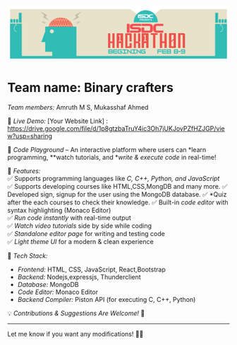 <img src="ISDC Hackathon.png" />

# Team name: Binary crafters 
*Team members:* Amruth M S, Mukasshaf Ahmed

📌 *Live Demo:* [Your Website Link] : https://drive.google.com/file/d/1p8gtzbaTruY4ic3Oh7jUKJovPZfHZJGP/view?usp=sharing

  

🚀 *Code Playground* – An interactive platform where users can *learn programming, **watch tutorials, and **write & execute code* in real-time!  

🔹 *Features:*  
✅ Supports programming languages like *C, C++, Python, and JavaScript*  
✅ Supports developing courses like HTML,CSS,MongDB and many more.
✅ Developed sign, signup for the user using the MongoDB database.
✅ *Quiz after the each courses to check their knowledge. 
✅ Built-in *code editor* with syntax highlighting (Monaco Editor)  
✅ *Run code instantly* with real-time output  
✅ *Watch video tutorials* side by side while coding  
✅ *Standalone editor page* for writing and testing code  
✅ *Light theme UI* for a modern & clean experience   

🔹 *Tech Stack:*  
- *Frontend:* HTML, CSS, JavaScript, React,Bootstrap
- *Backend:* Nodejs,expressjs, Thunderclient
- *Database:* MongoDB
- *Code Editor:* Monaco Editor  
- *Backend Compiler:* Piston API (for executing C, C++, Python)  

💡 *Contributions & Suggestions Are Welcome!* 🚀  

  
 

---

Let me know if you want any modifications! 🚀🔥
